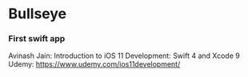 # Bullseye

### First swift app

Avinash Jain: Introduction to iOS 11 Development: Swift 4 and Xcode 9<br/>
Udemy: https://www.udemy.com/ios11development/
